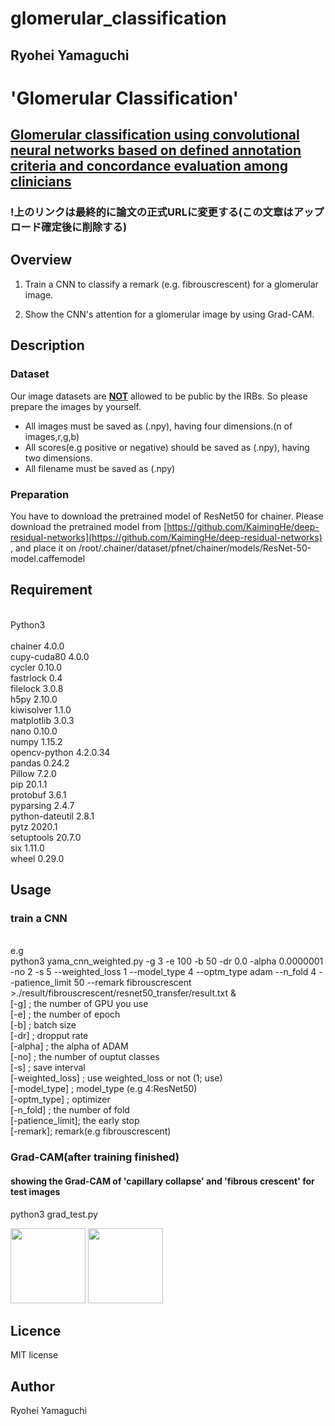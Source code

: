 # glomerular_classification

## Ryohei Yamaguchi

'Glomerular Classification'
====
## [Glomerular classification using convolutional neural networks based on defined annotation criteria and concordance evaluation among clinicians](https://www.sciencedirect.com/science/article/pii/S2468024920317940?via%3Dihub#tbl6)
### !上のリンクは最終的に論文の正式URLに変更する(この文章はアップロード確定後に削除する)

## Overview
1. Train a CNN to classify a remark (e.g. fibrouscrescent) for a glomerular image.

2. Show the CNN's attention for a glomerular image by using Grad-CAM.

## Description
### Dataset
Our image datasets are **<u>NOT</u>** allowed to be public by the IRBs. So please prepare the images by yourself. 

* All images must be saved as (.npy), having four dimensions.(n of images,r,g,b)<br> 
* All scores(e.g positive or negative) should be saved as (.npy), having two dimensions.<br>
* All filename must be saved as (.npy)

### Preparation
You have to download the pretrained model of ResNet50 for chainer. Please download the pretrained model from [https://github.com/KaimingHe/deep-residual-networks](https://github.com/KaimingHe/deep-residual-networks)
, and place it on /root/.chainer/dataset/pfnet/chainer/models/ResNet-50-model.caffemodel


## Requirement
<br>
Python3
<br>
<br>
chainer         4.0.0
<br>
cupy-cuda80     4.0.0
<br>
cycler          0.10.0
<br>
fastrlock       0.4
<br>
filelock        3.0.8
<br>
h5py            2.10.0
<br>
kiwisolver      1.1.0
<br>
matplotlib      3.0.3
<br>
nano            0.10.0
<br>
numpy           1.15.2
<br>
opencv-python   4.2.0.34
<br>
pandas          0.24.2
<br>
Pillow          7.2.0
<br>
pip             20.1.1
<br>
protobuf        3.6.1
<br>
pyparsing       2.4.7
<br>
python-dateutil 2.8.1
<br>
pytz            2020.1
<br>
setuptools      20.7.0
<br>
six             1.11.0
<br>
wheel           0.29.0


## Usage
### train a CNN
<br>
e.g
<br>
python3 yama_cnn_weighted.py -g 3 -e 100 -b 50 -dr 0.0 -alpha 0.0000001 -no 2 -s 5  --weighted_loss 1 --model_type 4 --optm_type adam --n_fold 4 --patience_limit 50 --remark fibrouscrescent >./result/fibrouscrescent/resnet50_transfer/result.txt &
<br>
[-g] ; the number of GPU you use
<br>
[-e] ; the number of epoch
<br>
[-b] ; batch size
<br>
[-dr] ; dropput rate
<br>
[-alpha] ; the alpha of ADAM
<br>
[-no] ; the number of ouptut classes
<br>
[-s] ; save interval
<br>
[-weighted_loss] ; use weighted_loss or not (1; use)
<br>
[-model_type] ; model_type (e.g 4:ResNet50)
<br>
[-optm_type] ; optimizer
<br>
[-n_fold] ; the number of fold
<br>
[-patience_limit]; the early stop
<br>
[-remark]; remark(e.g fibrouscrescent)


### Grad-CAM(after training finished)
#### showing the Grad-CAM of 'capillary collapse' and 'fibrous crescent' for test images
python3 grad_test.py

<img src="/Users/hogedoge/図1.png" width="120">
<img src="/Users/hogedoge/図2.png" width="120">



## Licence
MIT license

## Author
Ryohei Yamaguchi
